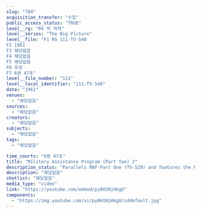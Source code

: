 ```yaml
---
slug: "784"
acquisition_transfer: "수집"
public_access_status: "TRUE"
level__rg: "R4 빅 픽쳐"
level__series: "The Big Picture"
level__file: "F1 RG 111-TV-548
F2 1961
F3 해당없음
F4 해당없음
F5 해당없음
F6 유성
F7 6분 47초"
level__file_number: "111"
level__local_identifier: "111-TV-548"
date: "1961"
venues: 
  - "해당없음"
sources: 
  - "해당없음"
creators: 
  - "해당없음"
subjects: 
  - "해당없음"
tags: 
  - "해당없음"

time_courts: "6분 47초"
title: "Military Assistance Program (Part Two) 2"
description_status: "Parallels MAP-Part One (TV-529) and features the Military Assistance Program in the Far East, and how it is essential to our allies."
description: "해당없음"
shotlist: "해당없음"
media_type: "video"
link: "https://youtube.com/embed/py0H1NjHkgU"
components: 
  - "https://img.youtube.com/vi/py0H1NjHkgU/sddefault.jpg"
---
```


